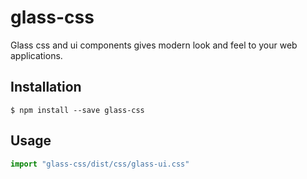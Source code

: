 # glass-css

Glass css and ui components gives modern look and feel to your web applications.

## Installation

```shell
$ npm install --save glass-css
```

## Usage
```js
import "glass-css/dist/css/glass-ui.css"
```
